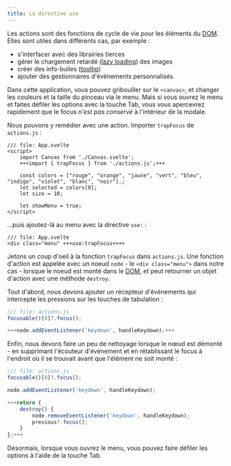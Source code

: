 ```yaml
---
title: La directive use
---
```


Les actions sont des fonctions de cycle de vie pour les éléments du <span class="vo">[DOM](PUBLIC_SVELTE_SITE_URL/docs/web#dom)</span>. Elles sont utiles dans différents cas, par exemple :

- s'interfacer avec des librairies tierces
- gérer le chargement retardé (<span class="vo">[lazy loading](PUBLIC_SVELTE_SITE_URL/docs/web#lazy-loading)</span>) des images
- créer des info-bulles (<span class="vo">[tooltip](PUBLIC_SVELTE_SITE_URL/docs/development#tooltip)</span>)
- ajouter des gestionnaires d'évènements personnalisés

Dans cette application, vous pouvez gribouiller sur le `<canvas>`, et changer les couleurs et la taille du pinceau via le menu. Mais si vous ouvrez le menu et faites défiler les options avec la touche Tab, vous vous apercevrez rapidement que le focus _n'est pas conservé_ à l'intérieur de la modale.

Nous pouvons y remédier avec une action. Importer `trapFocus` de `actions.js` :

```svelte
/// file: App.svelte
<script>
	import Canvas from './Canvas.svelte';
	+++import { trapFocus } from './actions.js';+++

	const colors = ["rouge", "orange", "jaune", "vert", "bleu", "indigo", "violet", "blanc", "noir"].;
	let selected = colors[0];
	let size = 10;

	let showMenu = true;
</script>
```

...puis ajoutez-là au menu avec la directive `use:` :

```svelte
/// file: App.svelte
<div class="menu" +++use:trapFocus+++>
```

Jetons un coup d'oeil à la fonction `trapFocus` dans `actions.js`. Une fonction d'action est appelée avec un noeud `node` - le `<div class="menu">` dans notre cas - lorsque le noeud est monté dans le <span class="vo">[DOM](PUBLIC_SVELTE_SITE_URL/docs/web#dom)</span>, et peut retourner un objet d'action avec une méthode `destroy`.

Tout d'abord, nous devons ajouter un récepteur d'événements qui intercepte les pressions sur les touches de tabulation :

```js
/// file: actions.js
focusable()[0]?.focus();

+++node.addEventListener('keydown', handleKeydown);+++
```

Enfin, nous devons faire un peu de nettoyage lorsque le nœud est démonté - en supprimant l'écouteur d'événement et en rétablissant le focus à l'endroit où il se trouvait avant que l'élément ne soit monté :

```js
/// file: actions.js
focusable()[0]?.focus();

node.addEventListener('keydown', handleKeydown);

+++return {
	destroy() {
		node.removeEventListener('keydown', handleKeydown);
		previous?.focus();
	}
};+++
```

Désormais, lorsque vous ouvrez le menu, vous pouvez faire défiler les options à l'aide de la touche Tab.
